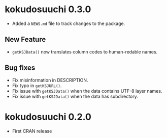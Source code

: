 # kokudosuuchi 0.3.0

* Added a `NEWS.md` file to track changes to the package.

## New Feature

* `getKSJData()` now translates column codes to human-redable names.

## Bug fixes

* Fix misinformation in DESCRIPTION.
* Fix typo in `getKSJURL()`.
* Fix issue with `getKSJData()` when the data contains UTF-8 layer names.
* Fix issue with `getKSJData()` when the data has subdirectory.

# kokudosuuchi 0.2.0

* First CRAN release
